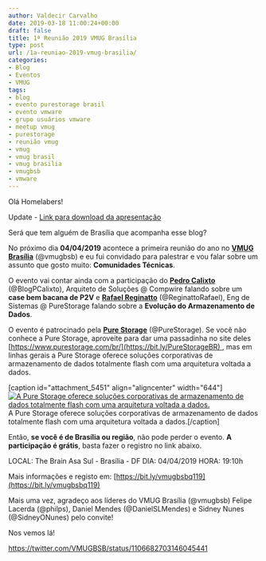 ```yaml
---
author: Valdecir Carvalho
date: 2019-03-18 11:00:24+00:00
draft: false
title: 1ª Reunião 2019 VMUG Brasília
type: post
url: /1a-reuniao-2019-vmug-brasilia/
categories:
- Blog
- Eventos
- VMUG
tags:
- blog
- evento purestorage brasil
- evento vmware
- grupo usuários vmware
- meetup vmug
- purestorage
- reunião vmug
- vmug
- vmug brasil
- vmug brasilia
- vmugbsb
- vmware
---
```


Olá Homelabers!

Update - [Link para download da apresentação](/imagens/2019/03/2019-04-02-vExpert-Brasil-Q1-Metting.pdf)

Será que tem alguém de Brasília que acompanha esse blog?

No próximo dia **04/04/2019** acontece a primeira reunião do ano no **[VMUG Brasília](https://www.vmug.com/brasilia)** (@vmugbsb) e eu fui convidado para palestrar e vou falar sobre um assunto que gosto muito: **Comunidades Técnicas**.

O evento vai contar ainda com a participação do [**Pedro Calixto**](https://pedrocalixto.com/) (@BlogPCalixto), Arquiteto de Soluções @ Compwire falando sobre um **case bem bacana de P2V** e [**Rafael Reginatto**](https://www.linkedin.com/in/rafael-reginatto-08a120b6/) (@ReginattoRafael), Eng de Sistemas @ PureStorage falando sobre a **Evolução do Armazenamento de Dados**.

O evento é patrocinado pela [**Pure Storage**](https://bit.ly/PureStorageBR) (@PureStorage). Se você não conhece a Pure Storage, aproveite para dar uma passadinha no site deles [https://www.purestorage.com/br/](https://bit.ly/PureStorageBR) , mas em linhas gerais a Pure Storage oferece soluções corporativas de armazenamento de dados totalmente flash com uma arquitetura voltada a dados.

[caption id="attachment_5451" align="aligncenter" width="644"][![A Pure Storage oferece soluções corporativas de armazenamento de dados totalmente flash com uma arquitetura voltada a dados.](/imagens/2019/03/PureStorage-644x156.png)
](https://bit.ly/PureStorageBR) A Pure Storage oferece soluções corporativas de armazenamento de dados totalmente flash com uma arquitetura voltada a dados.[/caption]

Então, **se você é de Brasília ou região**, não pode perder o evento. **A participação é grátis**, basta fazer o registro no link abaixo.

LOCAL: The Brain Asa Sul - Brasília - DF
DIA: 04/04/2019
HORA: 19:10h

Mais informações e registo em: [https://bit.ly/vmugbsbq119](https://bit.ly/vmugbsbq119)

Mais uma vez, agradeço aos líderes do VMUG Brasília (@vmugbsb) Felipe Lacerda (@philps), Daniel Mendes (@DanielSLMendes) e Sidney Nunes (@SidneyONunes) pelo convite!

Nos vemos lá!

https://twitter.com/VMUGBSB/status/1106682703146045441
